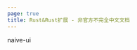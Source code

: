 ```yaml
---
page: true
title: Rust&Rust扩展 - 非官方不完全中文文档
---
```


<script setup>
import Home from '@theme/components/Home.vue'
// import { defineClientComponent } from 'vitepress';
// const NButton = defineClientComponent(() => {
//   return import('naive-ui/es/button').then(d => d.NButton)
// })
</script>

<Home class="bg-blue-300" />
<n-button>naive-ui</n-button>
